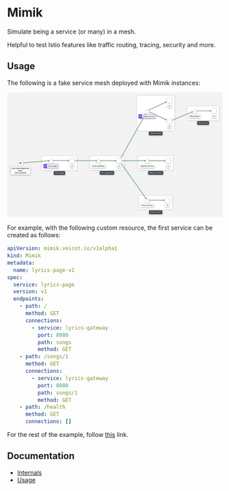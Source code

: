 # Mimik

Simulate being a service (or many) in a mesh. 

Helpful to test Istio features like traffic routing, tracing, security and more. 

## Usage

The following is a fake service mesh deployed with Mimik instances:

![right-lyrics](./docs/examples/mesh.png)

For example, with the following custom resource, the first service can be created as follows:

```yaml
apiVersion: mimik.veicot.io/v1alpha1
kind: Mimik
metadata:
  name: lyrics-page-v1
spec:
  service: lyrics-page
  version: v1
  endpoints:
    - path: /
      method: GET
      connections:
        - service: lyrics-gateway
          port: 8080
          path: songs
          method: GET
    - path: /songs/1
      method: GET
      connections:
        - service: lyrics-gateway
          port: 8080
          path: songs/1
          method: GET
    - path: /health
      method: GET
      connections: []
```

For the rest of the example, follow [this](./docs/examples/operator/operator.md) link.

## Documentation

* [Internals](./docs/internals.md)
* [Usage](./docs/usage.md)